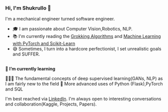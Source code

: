 ### Hi, I'm Shukrullo 👋


I'm a mechanical engineer turned software engineer. 

- 🎓 I am passionate about Computer Vision,Robotics, NLP.
- 📚 I'm currently reading the [Grokking Algorithms](https://edu.anarcho-copy.org/Algorithm/grokking-algorithms-illustrated-programmers-curious.pdf) and [Machine Learning with PyTorch and Scikit-Learn](https://sebastianraschka.com/blog/2022/ml-pytorch-book.html)
- 😅 Sometimes, I turn into a hardcore perfectionist, I set unrealistic goals and SUFFER. 
##
**🌱 I’m currently learning**

🙇🏻‍♀️ The fundamental concepts of deep supervised learning(GANs, NLP) as I am fairly new to the field
🔧 More advanced uses of Python (Flask),PyTorch and SQL  

I'm best reached via [LinkedIn](https://www.linkedin.com/in/shukrullo-nazirjonov/). I'm always open to interesting conversations and collaboration(Kaggle, Projects, Papers).


